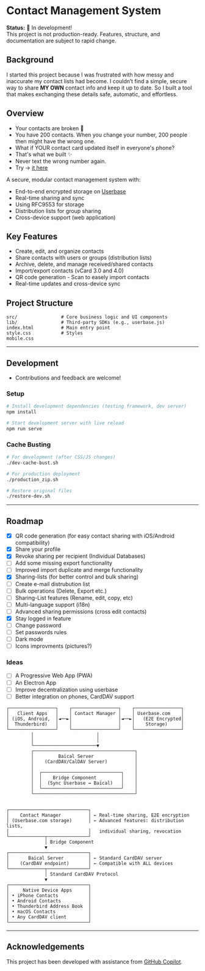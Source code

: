 # Contact Management System

**Status:** 🚧 In development!  
This project is not production-ready. Features, structure, and documentation are subject to rapid change.

## Background

I started this project because I was frustrated with how messy and inaccurate my contact lists had become. I couldn’t find a simple, secure way to share **MY OWN** contact info and keep it up to date. So I built a tool that makes exchanging these details safe, automatic, and effortless.

## Overview

- Your contacts are broken 🤯
- You have 200 contacts. When you change your number, 200 people then might have the wrong one.
- What if YOUR contact card updated itself in everyone's phone?
- That's what we built ✨
- Never text the wrong number again.
- Try  → [it here](https://e2econtacts.org)

A secure, modular contact management system with:
- End-to-end encrypted storage on [Userbase](https://github.com/smallbets/userbase)
- Real-time sharing and sync
- Using RFC9553 for storage
- Distribution lists for group sharing
- Cross-device support (web application)

## Key Features

- Create, edit, and organize contacts
- Share contacts with users or groups (distribution lists)
- Archive, delete, and manage received/shared contacts
- Import/export contacts (vCard 3.0 and 4.0)
- QR code generation - Scan to easely import contacts
- Real-time updates and cross-device sync

## Project Structure

```
src/                # Core business logic and UI components
lib/                # Third-party SDKs (e.g., userbase.js)
index.html          # Main entry point
style.css           # Styles
mobile.css
```
---
## Development

- Contributions and feedback are welcome!

### Setup
```bash
# Install development dependencies (testing framework, dev server)
npm install

# Start development server with live reload
npm run serve
```
### Cache Busting 
```bash
# For development (after CSS/JS changes)
./dev-cache-bust.sh

# For production deployment  
./production_zip.sh

# Restore original files
./restore-dev.sh
```

---
## Roadmap

- [x] QR code generation (for easy contact sharing with iOS/Android compatibility)
- [x] Share your profile
- [x] Revoke sharing per recipient (Individual Databases)
- [ ] Add some missing export functionality
- [ ] Improved import duplicate and merge functionality
- [x] Sharing-lists (for better control and bulk sharing)
- [ ] Create e-mail distrubution list
- [ ] Bulk operations (Delete, Export etc.)
- [ ] Sharing-List features (Rename, edit, copy, etc)
- [ ] Multi-language support (i18n)
- [ ] Advanced sharing permissions (cross edit contacts)
- [x] Stay logged in feature
- [ ] Change password
- [ ] Set passwords rules
- [ ] Dark mode
- [ ] Icons improvments (pictures?)

### Ideas
- [ ] A Progressive Web App (PWA)
- [ ] An Electron App
- [ ] Improve decentralization using userbase
- [ ] Better integration on phones, CardDAV support
```
┌─────────────────┐    ┌─────────────────┐    ┌─────────────────┐
│   Client Apps   │    │ Contact Manager │    │ Userbase.com    │
│ (iOS, Android,  │◄──►│                 │◄──►│   (E2E Encrypted│
│  Thunderbird)   │    │                 │    │    Storage)     │
└─────────────────┘    └─────────────────┘    └─────────────────┘
         │                       │
         │                       │
         └───────────────────────▼
         ┌─────────────────────────────────────┐
         │         Baïcal Server               │
         │    (CardDAV/CalDAV Server)          │
         │                                     │
         │  ┌─────────────────────────────┐    │
         │  │    Bridge Component         │    │
         │  │  (Sync Userbase ↔ Baïcal)   │    │
         │  └─────────────────────────────┘    │
         └─────────────────────────────────────┘


┌─────────────────────────────┐
│    Contact Manager          │ ← Real-time sharing, E2E encryption
│ (Userbase.com storage)      │ ← Advanced features: distribution lists, 
│                             │   individual sharing, revocation
└─────────────┬───────────────┘
              │ Bridge Component
              ▼
┌─────────────────────────────┐
│       Baïcal Server         │ ← Standard CardDAV server
│    (CardDAV endpoint)       │ ← Compatible with ALL devices
└─────────────┬───────────────┘
              │ Standard CardDAV Protocol
              ▼
┌─────────────────────────────┐
│     Native Device Apps      │
│ • iPhone Contacts           │
│ • Android Contacts          │
│ • Thunderbird Address Book  │
│ • macOS Contacts            │
│ • Any CardDAV client        │
└─────────────────────────────┘
```
---
## Acknowledgements

This project has been developed with assistance from [GitHub Copilot](https://github.com/features/copilot).
